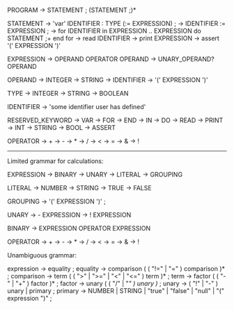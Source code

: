 PROGRAM -> STATEMENT ; (STATEMENT ;)*

STATEMENT -> 'var' IDENTIFIER : TYPE (:= EXPRESSION) ;
          -> IDENTIFIER := EXPRESSION ;
          -> for IDENTIFIER in EXPRESSION .. EXPRESSION do STATEMENT ;+ end for
          -> read IDENTIFIER
          -> print EXPRESSION
          -> assert '(' EXPRESSION ')'

EXPRESSION -> OPERAND OPERATOR OPERAND
           -> UNARY_OPERAND? OPERAND

OPERAND -> INTEGER
        -> STRING
        -> IDENTIFIER
        -> '(' EXPRESSION ')'

TYPE -> INTEGER
     -> STRING
     -> BOOLEAN

IDENTIFIER -> 'some identifier user has defined'

RESERVED_KEYWORD -> VAR
                 -> FOR
                 -> END
                 -> IN
                 -> DO
                 -> READ
                 -> PRINT
                 -> INT
                 -> STRING
                 -> BOOL
                 -> ASSERT

OPERATOR -> +
         -> -
         -> *
         -> /
         -> <
         -> =
         -> &
         -> !

-------------------------------

Limited grammar for calculations:

EXPRESSION -> BINARY
           -> UNARY
           -> LITERAL
           -> GROUPING

LITERAL -> NUMBER
        -> STRING
        -> TRUE
        -> FALSE

GROUPING -> '(' EXPRESSION ')' ;

UNARY -> - EXPRESSION
      -> ! EXPRESSION

BINARY -> EXPRESSION OPERATOR EXPRESSION

OPERATOR -> +
         -> -
         -> *
         -> /
         -> <
         -> =
         -> &
         -> !


Unambiguous grammar:

expression     → equality ;
equality       → comparison ( ( "!=" | "=" ) comparison )* ;
comparison     → term ( ( ">" | ">=" | "<" | "<=" ) term )* ;
term           → factor ( ( "-" | "+" ) factor )* ;
factor         → unary ( ( "/" | "*" ) unary )* ;
unary          → ( "!" | "-" ) unary
               | primary ;
primary        → NUMBER | STRING | "true" | "false" | "null"
               | "(" expression ")" ;